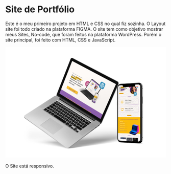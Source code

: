 
# Site de Portfólio #

<p> Este é o meu primeiro projeto em HTML e CSS no qual fiz sozinha. O Layout site foi todo criado na plataforma FIGMA. O site tem como objetivo mostrar meus Sites, No-code, que foram feitos na plataforma WordPress. Porém o site principal, foi feito com HTML, CSS e JavaScript.<p>

<img src="https://github.com/monikeag/Portf-lio/blob/main/Imagens/Compu_Celular.png?raw=true"/>


<p> O Site está responsivo.</p>




